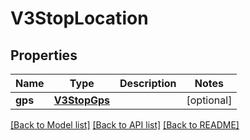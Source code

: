 # V3StopLocation

## Properties
Name | Type | Description | Notes
------------ | ------------- | ------------- | -------------
**gps** | [**V3StopGps**](V3StopGps.md) |  | [optional] 

[[Back to Model list]](../README.md#documentation-for-models) [[Back to API list]](../README.md#documentation-for-api-endpoints) [[Back to README]](../README.md)

